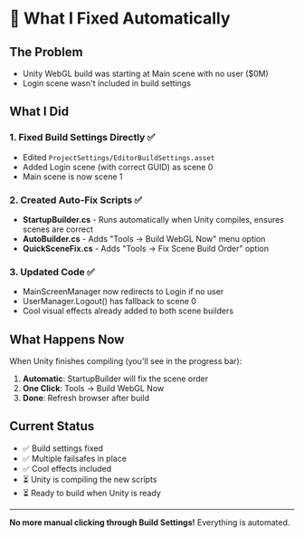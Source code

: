 # 🔧 What I Fixed Automatically

## The Problem
- Unity WebGL build was starting at Main scene with no user ($0M)
- Login scene wasn't included in build settings

## What I Did

### 1. Fixed Build Settings Directly ✅
- Edited `ProjectSettings/EditorBuildSettings.asset`
- Added Login scene (with correct GUID) as scene 0
- Main scene is now scene 1

### 2. Created Auto-Fix Scripts ✅
- **StartupBuilder.cs** - Runs automatically when Unity compiles, ensures scenes are correct
- **AutoBuilder.cs** - Adds "Tools → Build WebGL Now" menu option
- **QuickSceneFix.cs** - Adds "Tools → Fix Scene Build Order" option

### 3. Updated Code ✅
- MainScreenManager now redirects to Login if no user
- UserManager.Logout() has fallback to scene 0
- Cool visual effects already added to both scene builders

## What Happens Now

When Unity finishes compiling (you'll see in the progress bar):

1. **Automatic**: StartupBuilder will fix the scene order
2. **One Click**: Tools → Build WebGL Now
3. **Done**: Refresh browser after build

## Current Status
- ✅ Build settings fixed
- ✅ Multiple failsafes in place
- ✅ Cool effects included
- ⏳ Unity is compiling the new scripts
- ⏳ Ready to build when Unity is ready

---

**No more manual clicking through Build Settings!** Everything is automated. 